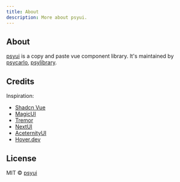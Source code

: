 ```yaml
---
title: About
description: More about psyui.
---
```


## About

[psyui](https://github.com/Psycarlo/psyui) is a copy and paste vue component library. It's maintained by [psycarlo](https://psycarlo.com), [psylibrary](https://psylibrary.com).

## Credits

Inspiration:

- [Shadcn Vue](https://www.shadcn-vue.com/)
- [MagicUI](https://magicui.design/)
- [Tremor](https://www.tremor.so/)
- [NextUI](https://nextui.org/)
- [AceternityUI](https://ui.aceternity.com/)
- [Hover.dev](https://www.hover.dev/)

## License

MIT © [psyui](https://github.com/Psycarlo/psyui/blob/main/LICENSE.md)
